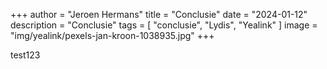 +++
author = "Jeroen Hermans"
title = "Conclusie"
date = "2024-01-12"
description = "Conclusie"
tags = [
    "conclusie", "Lydis", "Yealink"
]
image = "img/yealink/pexels-jan-kroon-1038935.jpg"
+++

test123
<!--more-->

